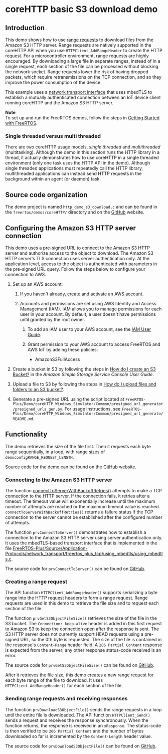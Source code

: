 # coreHTTP basic S3 download demo<a name="core-http-s3-download-demo"></a>

## Introduction<a name="core-http-s3-download-demo-intro"></a>

This demo shows how to use [range requests](https://tools.ietf.org/html/rfc7233) to download files from the Amazon S3 HTTP server\. Range requests are natively supported in the coreHTTP API when you use `HTTPClient_AddRangeHeader` to create the HTTP request\. For a microcontroller environment, range requests are highly encouraged\. By downloading a large file in separate ranges, instead of in a single request, each section of the file can be processed without blocking the network socket\. Range requests lower the risk of having dropped packets, which require retransmissions on the TCP connection, and so they improve the power consumption of the device\.

This example uses a [network transport interface](https://freertos.org/network-interface.html) that uses mbedTLS to establish a mutually authenticated connection between an IoT device client running coreHTTP and the Amazon S3 HTTP server\.

**Note**  
To set up and run the FreeRTOS demos, follow the steps in [Getting Started with FreeRTOS](freertos-getting-started.md)\.

### Single threaded versus multi threaded<a name="core-http-s3-download-demo-threads"></a>

There are two coreHTTP usage models, *single threaded* and *multithreaded* \(multitasking\)\. Although the demo in this section runs the HTTP library in a thread, it actually demonstrates how to use coreHTTP in a single threaded environment \(only one task uses the HTTP API in the demo\)\. Although single threaded applications must repeatedly call the HTTP library, multithreaded applications can instead send HTTP requests in the background within an agent \(or daemon\) task\.

## Source code organization<a name="core-http-s3-download-demo-source-code"></a>

The demo project is named `http_demo_s3_download.c` and can be found in the `freertos/demos/coreHTTP/` directory and on the [ GitHub](https://github.com/aws/amazon-freertos/blob/202012.00/demos/coreHTTP/http_demo_s3_download.c) website\. 

## Configuring the Amazon S3 HTTP server connection<a name="core-http-s3-download-demo-configure-server"></a>

This demo uses a pre\-signed URL to connect to the Amazon S3 HTTP server and authorize access to the object to download\. The Amazon S3 HTTP server's TLS connection uses server authentication only\. At the application level, access to the object is authenticated with parameters in the pre\-signed URL query\. Follow the steps below to configure your connection to AWS\.

1. Set up an AWS account:

   1. If you haven't already, [ create and activate an AWS account](https://aws.amazon.com/premiumsupport/knowledge-center/create-and-activate-aws-account/)\.

   1. Accounts and permissions are set using AWS Identity and Access Management \(IAM\)\. IAM allows you to manage permissions for each user in your account\. By default, a user doesn't have permissions until granted by the root owner\.

      1. To add an IAM user to your AWS account, see the [IAM User Guide](https://docs.aws.amazon.com/IAM/latest/UserGuide/)\.

      1. Grant permission to your AWS account to access FreeRTOS and AWS IoT by adding these policies:
         + AmazonS3FullAccess

1. Create a bucket in S3 by following the steps in [How do I create an S3 Bucket?](https://docs.aws.amazon.com/AmazonS3/latest/user-guide/create-bucket.html) in the *Amazon Simple Storage Service Console User Guide*\.

1. Upload a file to S3 by following the steps in [How do I upload files and folders to an S3 bucket?](https://docs.aws.amazon.com/AmazonS3/latest/user-guide/upload-objects.html)\.

1. Generate a pre\-signed URL using the script located at `FreeRTOS-Plus/Demo/coreHTTP_Windows_Simulator/Common/presigned_url_generator/presigned_urls_gen.py`\. For usage instructions, see `FreeRTOS-Plus/Demo/coreHTTP_Windows_Simulator/Common/presigned_url_generato/README.md`\. 

## Functionality<a name="core-http-s3-download-demo-functionality"></a>

The demo retrieves the size of the file first\. Then it requests each byte range sequentially, in a loop, with range sizes of `democonfigRANGE_REQUEST_LENGTH`\.

Source code for the demo can be found on the [GitHub](https://github.com/aws/amazon-freertos/blob/202012.00/demos/coreHTTP/http_demo_s3_download.c) website\.

### Connecting to the Amazon S3 HTTP server<a name="core-http-s3-download-demo-connecting"></a>

The function [ connectToServerWithBackoffRetries\(\)](https://github.com/aws/amazon-freertos/blob/202012.00/demos/common/http_demo_helpers/http_demo_utils.c#L131-L170) attempts to make a TCP connection to the HTTP server\. If the connection fails, it retries after a timeout\. The timeout value will exponentially increase until the maximum number of attempts are reached or the maximum timeout value is reached\. `connectToServerWithBackoffRetries()` returns a failure status if the TCP connection to the server cannot be established after the configured number of attempts\. 

The function `prvConnectToServer()` demonstrates how to establish a connection to the Amazon S3 HTTP server using server authentication only\. It uses the mbedTLS\-based transport interface that is implemented in the file [ FreeRTOS\-Plus/Source/Application\-Protocols/network\_transport/freertos\_plus\_tcp/using\_mbedtls/using\_mbedtls\.c](https://github.com/FreeRTOS/FreeRTOS/blob/202012.00/FreeRTOS-Plus/Source/Application-Protocols/network_transport/freertos_plus_tcp/using_mbedtls/using_mbedtls.c)\. 

The source code for `prvConnectToServer()` can be found on [ GitHub](https://github.com/aws/amazon-freertos/blob/202012.00/demos/coreHTTP/http_demo_s3_download.c#L257-L318)\.

### Creating a range request<a name="core-http-s3-download-demo-creating-range-request"></a>

The API function `HTTPClient_AddRangeHeader()` supports serializing a byte range into the HTTP request headers to form a range request\. Range requests are used in this demo to retrieve the file size and to request each section of the file\.

The function `prvGetS3ObjectFileSize()` retrieves the size of the file in the S3 bucket\. The `Connection: keep-alive` header is added in this first request to Amazon S3 to keep the connection open after the response is sent\. The S3 HTTP server does not currently support HEAD requests using a pre\-signed URL, so the 0th byte is requested\. The size of the file is contained in the response's `Content-Range` header field\. A `206 Partial Content` response is expected from the server; any other response status\-code received is an error\.

The source code for `prvGetS3ObjectFileSize()` can be found on [ GitHub](https://github.com/aws/amazon-freertos/blob/202012.00/demos/coreHTTP/http_demo_s3_download.c#L321-L486)\.

After it retrieves the file size, this demo creates a new range request for each byte range of the file to download\. It uses `HTTPClient_AddRangeHeader()` for each section of the file\. 

### Sending range requests and receiving responses<a name="core-http-s3-download-demo-send-request"></a>

The function `prvDownloadS3ObjectFile()` sends the range requests in a loop until the entire file is downloaded\. The API function `HTTPClient_Send()` sends a request and receives the response synchronously\. When the function returns, the response is received in an `xResponse`\. The status\-code is then verified to be `206 Partial Content` and the number of bytes downloaded so far is incremented by the `Content-Length` header value\. 

The source code for `prvDownloadS3ObjectFile()` can be found on [ GitHub](https://github.com/aws/amazon-freertos/blob/202012.00/demos/coreHTTP/http_demo_s3_download.c#L490-L635)\.
